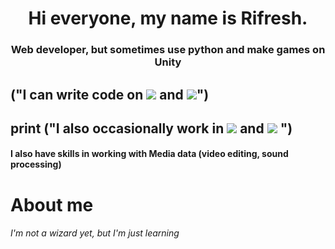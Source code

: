 

<h1 align="center"> Hi everyone, my name is Rifresh. </h1>
<h3 align="center">Web developer, but sometimes use python and make games on Unity</h3>
<h2>  ("I can write code on  <img src = "https://img.shields.io/badge/html5-%23E34F26.svg?style=for-the-badge&logo=html5&logoColor=white" </img>  and <img src = "https://img.shields.io/badge/css3-%231572B6.svg?style=for-the-badge&logo=css3&logoColor=white"</img>")  </h4> 
<h2>  print ("I also occasionally work in <img src = "https://img.shields.io/badge/python-3670A0?style=for-the-badge&logo=python&logoColor=ffdd54" </img> and <img src= "https://img.shields.io/badge/c%23-%23239120.svg?style=for-the-badge&logo=c-sharp&logoColor=white" </img> ") </h2>
<h4>I also have skills in working with Media data (video editing, sound processing)</h4>


<h1> About me </h1>
 <h6 >   I'm not a wizard yet, but I'm just learning  </h6>

 
